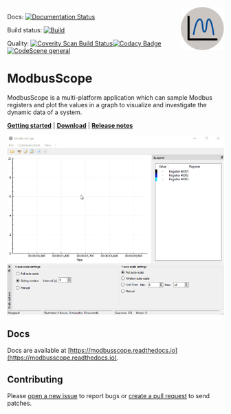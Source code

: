 <img src="./resources/icon/icon-256x256.png" alt="modbusscope logo" title="ModbusScope" align="right" height="100" />

Docs: [![Documentation Status](https://readthedocs.org/projects/modbusscope/badge/?version=latest)](https://modbusscope.readthedocs.io/en/latest/?badge=latest)

Build status: [![Build](https://github.com/jgeudens/ModbusScope/actions/workflows/ccpp.yml/badge.svg?branch=master)](https://github.com/jgeudens/ModbusScope/actions/workflows/ccpp.yml)

Quality: [![Coverity Scan Build Status](https://scan.coverity.com/projects/19701/badge.svg)](https://scan.coverity.com/projects/jgeudens-modbusscope)[![Codacy Badge](https://app.codacy.com/project/badge/Grade/8f51aaa42a3743598f8f61fc0bb17aaf)](https://www.codacy.com/gh/jgeudens/ModbusScope/dashboard?utm_source=github.com&amp;utm_medium=referral&amp;utm_content=jgeudens/ModbusScope&amp;utm_campaign=Badge_Grade)[![CodeScene general](https://codescene.io/images/analyzed-by-codescene-badge.svg)](https://codescene.io/projects/15487)

# ModbusScope

ModbusScope is a multi-platform application which can sample Modbus registers and plot the values in a graph to visualize and investigate the dynamic data of a system.

[**Getting started**](https://modbusscope.readthedocs.io/en/stable/pages/overview.html) | [**Download**](https://github.com/jgeudens/ModbusScope/releases/latest) | [**Release notes**](https://modbusscope.readthedocs.io/en/stable/pages/release_notes.html)

![ModbusScope demo](modbusscope_demo.gif)

## Docs

Docs are available at [https://modbusscope.readthedocs.io](https://modbusscope.readthedocs.io).

## Contributing

Please [open a new issue](https://github.com/jgeudens/ModbusScope/issues) to report bugs or [create a pull request](https://github.com/jgeudens/ModbusScope/pulls) to send patches.

